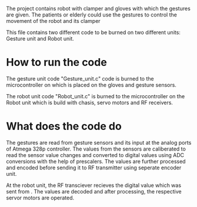 The project contains robot with clamper and gloves with which the gestures are given. The patients or elderly could use the gestures to control the movement of the robot and its clamper 

This file contains two different code to be burned on two different units: Gesture unit and Robot unit. 




# How to run the code
The gesture unit code "Gesture_unit.c" code is burned to the microcontroller on which is placed on the gloves and gesture sensors.

The robot unit code "Robot_unit.c" is burned to the microcontroller on the Robot unit which is build with chasis, servo motors and RF receivers. 

# What does the code do
The gestures are read from gesture sensors and its input at the analog ports of Atmega 328p controller. The values from the sensors are caliberated to read the sensor value changes and converted to digital values using ADC conversions with the help of prescalers. The values are further processed and encoded before sending it to RF transmitter using seperate encoder unit.

At the robot unit, the RF transciever recieves the digital value which was sent from . The values are decoded and after processing, the respective servor motors are operated. 